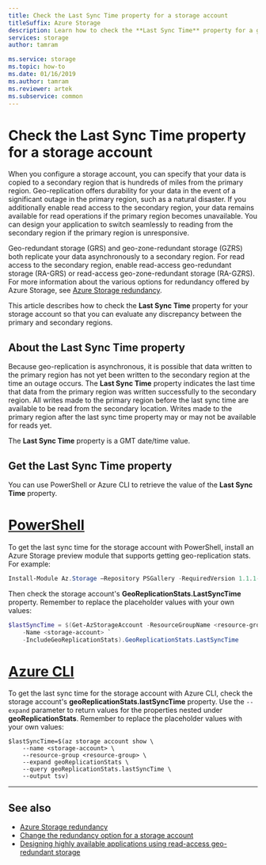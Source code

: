 ```yaml
---
title: Check the Last Sync Time property for a storage account 
titleSuffix: Azure Storage
description: Learn how to check the **Last Sync Time** property for a geo-replicated storage account. The **Last Sync Time** property indicates the last time at which all writes from the primary region were successfully written to the secondary region.   
services: storage
author: tamram

ms.service: storage
ms.topic: how-to
ms.date: 01/16/2019
ms.author: tamram
ms.reviewer: artek
ms.subservice: common
---
```


# Check the Last Sync Time property for a storage account

When you configure a storage account, you can specify that your data is copied to a secondary region that is hundreds of miles from the primary region. Geo-replication offers durability for your data in the event of a significant outage in the primary region, such as a natural disaster. If you additionally enable read access to the secondary region, your data remains available for read operations if the primary region becomes unavailable. You can design your application to switch seamlessly to reading from the secondary region if the primary region is unresponsive.

Geo-redundant storage (GRS) and geo-zone-redundant storage (GZRS) both replicate your data asynchronously to a secondary region. For read access to the secondary region, enable read-access geo-redundant storage (RA-GRS) or read-access geo-zone-redundant storage (RA-GZRS). For more information about the various options for redundancy offered by Azure Storage, see [Azure Storage redundancy](storage-redundancy.md).

This article describes how to check the **Last Sync Time** property for your storage account so that you can evaluate any discrepancy between the primary and secondary regions.

## About the Last Sync Time property

Because geo-replication is asynchronous, it is possible that data written to the primary region has not yet been written to the secondary region at the time an outage occurs. The **Last Sync Time** property indicates the last time that data from the primary region was written successfully to the secondary region. All writes made to the primary region before the last sync time are available to be read from the secondary location. Writes made to the primary region after the last sync time property may or may not be available for reads yet.

The **Last Sync Time** property is a GMT date/time value.

## Get the Last Sync Time property

You can use PowerShell or Azure CLI to retrieve the value of the **Last Sync Time** property.

# [PowerShell](#tab/azure-powershell)

To get the last sync time for the storage account with PowerShell, install an Azure Storage preview module that supports getting geo-replication stats. For example:

```powershell
Install-Module Az.Storage –Repository PSGallery -RequiredVersion 1.1.1-preview –AllowPrerelease –AllowClobber –Force
```

Then check the storage account's **GeoReplicationStats.LastSyncTime** property. Remember to replace the placeholder values with your own values:

```powershell
$lastSyncTime = $(Get-AzStorageAccount -ResourceGroupName <resource-group> `
    -Name <storage-account> `
    -IncludeGeoReplicationStats).GeoReplicationStats.LastSyncTime
```

# [Azure CLI](#tab/azure-cli)

To get the last sync time for the storage account with Azure CLI, check the storage account's **geoReplicationStats.lastSyncTime** property. Use the `--expand` parameter to return values for the properties nested under **geoReplicationStats**. Remember to replace the placeholder values with your own values:

```azurecli-interactive
$lastSyncTime=$(az storage account show \
    --name <storage-account> \
    --resource-group <resource-group> \
    --expand geoReplicationStats \
    --query geoReplicationStats.lastSyncTime \
    --output tsv)
```

---

## See also

- [Azure Storage redundancy](storage-redundancy.md)
- [Change the redundancy option for a storage account](redundancy-migration.md)
- [Designing highly available applications using read-access geo-redundant storage](storage-designing-ha-apps-with-ragrs.md)